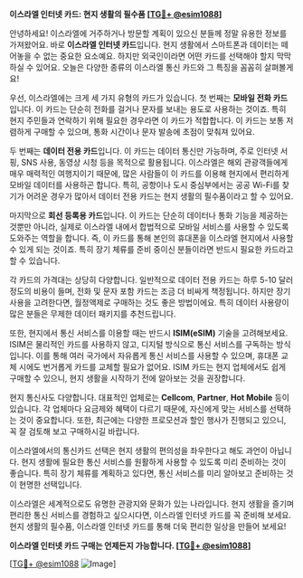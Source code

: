 **이스라엘 인터넷 카드: 현지 생활의 필수품 [[TG💪+ @esim1088](https://t.me/s/esim1088)]**

안녕하세요! 이스라엘에 거주하거나 방문할 계획이 있으신 분들께 정말 유용한 정보를 가져왔어요. 바로 **이스라엘 인터넷 카드**입니다. 현지 생활에서 스마트폰과 데이터는 떼어놓을 수 없는 중요한 요소예요. 하지만 외국인이라면 어떤 카드를 선택해야 할지 막막하실 수 있어요. 오늘은 다양한 종류의 이스라엘 통신 카드와 그 특징을 꼼꼼히 살펴볼게요!

우선, 이스라엘에는 크게 세 가지 유형의 카드가 있습니다. 첫 번째는 **모바일 전화 카드**입니다. 이 카드는 단순히 전화를 걸거나 문자를 보내는 용도로 사용하는 것이죠. 특히 현지 주민들과 연락하기 위해 필요한 경우라면 이 카드가 적합합니다. 이 카드는 보통 저렴하게 구매할 수 있으며, 통화 시간이나 문자 발송에 초점이 맞춰져 있어요.

두 번째는 **데이터 전용 카드**입니다. 이 카드는 데이터 통신만 가능하며, 주로 인터넷 서핑, SNS 사용, 동영상 시청 등을 목적으로 활용됩니다. 이스라엘은 해외 관광객들에게 매우 매력적인 여행지이기 때문에, 많은 사람들이 이 카드를 이용해 현지에서 편리하게 모바일 데이터를 사용하곤 합니다. 특히, 공항이나 도시 중심부에서는 공공 Wi-Fi를 찾기가 어려운 경우가 많아서 데이터 전용 카드는 현지 생활의 필수품이라고 할 수 있어요.

마지막으로 **회선 등록용 카드**입니다. 이 카드는 단순히 데이터나 통화 기능을 제공하는 것뿐만 아니라, 실제로 이스라엘 내에서 합법적으로 모바일 서비스를 사용할 수 있도록 도와주는 역할을 합니다. 즉, 이 카드를 통해 본인의 휴대폰을 이스라엘 현지에서 사용할 수 있게 되는 것이죠. 특히 장기 체류를 준비 중이신 분들이라면 반드시 필요한 카드라고 할 수 있습니다.

각 카드의 가격대는 상당히 다양합니다. 일반적으로 데이터 전용 카드는 하루 5-10 달러 정도의 비용이 들며, 전화 및 문자 포함 카드는 조금 더 비싸게 책정됩니다. 하지만 장기 사용을 고려한다면, 월정액제로 구매하는 것도 좋은 방법이에요. 특히 데이터 사용량이 많은 분들은 무제한 데이터 패키지를 추천드립니다.

또한, 현지에서 통신 서비스를 이용할 때는 반드시 **ISIM(eSIM)** 기술을 고려해보세요. ISIM은 물리적인 카드를 사용하지 않고, 디지털 방식으로 통신 서비스를 구독하는 방식입니다. 이를 통해 여러 국가에서 자유롭게 통신 서비스를 사용할 수 있으며, 휴대폰 교체 시에도 번거롭게 카드를 교체할 필요가 없어요. ISIM 카드는 현지 업체에서도 쉽게 구매할 수 있으니, 현지 생활을 시작하기 전에 알아보는 것을 권장합니다.

현지 통신사도 다양합니다. 대표적인 업체로는 **Cellcom**, **Partner**, **Hot Mobile** 등이 있습니다. 각 업체마다 요금제와 혜택이 다르기 때문에, 자신에게 맞는 서비스를 선택하는 것이 중요합니다. 또한, 최근에는 다양한 프로모션과 할인 행사가 진행되고 있으니, 꼭 잘 검토해 보고 구매하시길 바랍니다.

이스라엘에서의 통신카드 선택은 현지 생활의 편의성을 좌우한다고 해도 과언이 아닙니다. 현지 생활에 필요한 통신 서비스를 원활하게 사용할 수 있도록 미리 준비하는 것이 좋습니다. 특히 장기 체류를 계획하고 있다면, 통신 서비스를 미리 알아보고 준비하는 것이 현명한 선택입니다.

이스라엘은 세계적으로도 유명한 관광지와 문화가 있는 나라입니다. 현지 생활을 즐기며 편리한 통신 서비스를 경험하고 싶으시다면, 이스라엘 인터넷 카드를 꼭 준비해 보세요. 현지 생활의 필수품, 이스라엘 인터넷 카드를 통해 더욱 편리한 일상을 만들어 보세요!

**이스라엘 인터넷 카드 구매는 언제든지 가능합니다. [[TG💪+ @esim1088](https://t.me/s/esim1088)]**

[[TG💪+ @esim1088](https://t.me/s/esim1088) ![Image](https://i.postimg.cc/Y0z9fWf4/image.png)]